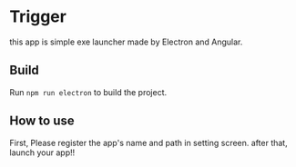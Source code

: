 # Trigger
this app is simple exe launcher made by Electron and Angular.

## Build
Run `npm run electron` to build the project.

## How to use
First, Please register the app's name and path in setting screen.
after that, launch your app!!